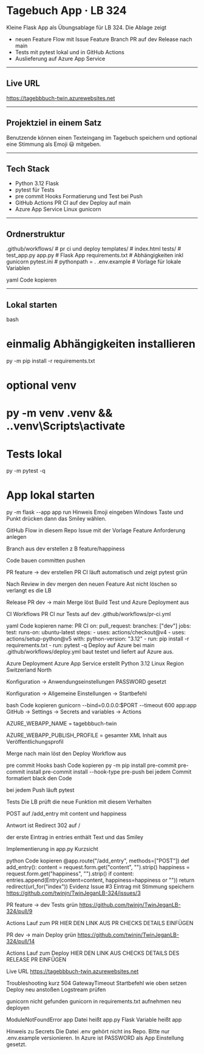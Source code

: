 # Tagebuch App · LB 324

Kleine Flask App als Übungsablage für LB 324. Die Ablage zeigt
* neuen Feature Flow mit Issue  Feature Branch  PR auf dev  Release nach main  
* Tests mit pytest lokal und in GitHub Actions  
* Auslieferung auf Azure App Service  

---

## Live URL
https://tagebbbuch-twin.azurewebsites.net

---

## Projektziel in einem Satz
Benutzende können einen Texteingang im Tagebuch speichern und optional eine Stimmung als Emoji 😃 mitgeben.

---

## Tech Stack
* Python 3.12  Flask  
* pytest für Tests  
* pre commit Hooks  Formatierung und Test bei Push  
* GitHub Actions  PR CI auf dev  Deploy auf main  
* Azure App Service Linux  gunicorn  

---

## Ordnerstruktur
.github/workflows/ # pr ci und deploy
templates/ # index.html
tests/ # test_app.py
app.py # Flask App
requirements.txt # Abhängigkeiten inkl gunicorn
pytest.ini # pythonpath = .
.env.example # Vorlage für lokale Variablen

yaml
Code kopieren

---

## Lokal starten

bash
# einmalig Abhängigkeiten installieren
py -m pip install -r requirements.txt

# optional venv
# py -m venv .venv && .\.venv\Scripts\activate

# Tests lokal
py -m pytest -q

# App lokal starten
py -m flask --app app run
Hinweis Emoji eingeben
Windows Taste und Punkt drücken dann das Smiley wählen.

GitHub Flow in diesem Repo
Issue mit der Vorlage Feature Anforderung anlegen

Branch aus dev erstellen z B feature/happiness

Code bauen committen pushen

PR feature → dev erstellen PR CI läuft automatisch und zeigt pytest grün

Nach Review in dev mergen
den neuen Feature Ast nicht löschen so verlangt es die LB

Release PR dev → main Merge löst Build Test und Azure Deployment aus

CI Workflows
PR CI nur Tests auf dev
.github/workflows/pr-ci.yml

yaml
Code kopieren
name: PR CI
on:
  pull_request:
    branches: ["dev"]
jobs:
  test:
    runs-on: ubuntu-latest
    steps:
      - uses: actions/checkout@v4
      - uses: actions/setup-python@v5
        with:
          python-version: "3.12"
      - run: pip install -r requirements.txt
      - run: pytest -q
Deploy auf Azure bei main
.github/workflows/deploy.yml baut testet und liefert auf Azure aus.

Azure Deployment
Azure App Service erstellt Python 3.12 Linux Region Switzerland North

Konfiguration → Anwendungseinstellungen PASSWORD gesetzt

Konfiguration → Allgemeine Einstellungen → Startbefehl

bash
Code kopieren
gunicorn --bind=0.0.0.0:$PORT --timeout 600 app:app
GitHub → Settings → Secrets and variables → Actions

AZURE_WEBAPP_NAME = tagebbbuch-twin

AZURE_WEBAPP_PUBLISH_PROFILE = gesamter XML Inhalt aus Veröffentlichungsprofil

Merge nach main löst den Deploy Workflow aus

pre commit Hooks
bash
Code kopieren
py -m pip install pre-commit
pre-commit install
pre-commit install --hook-type pre-push
bei jedem Commit formatiert black den Code

bei jedem Push läuft pytest

Tests
Die LB prüft die neue Funktion mit diesem Verhalten

POST auf /add_entry mit content und happiness

Antwort ist Redirect 302 auf /

der erste Eintrag in entries enthält Text und das Smiley

Implementierung in app.py Kurzsicht

python
Code kopieren
@app.route("/add_entry", methods=["POST"])
def add_entry():
    content = request.form.get("content", "").strip()
    happiness = request.form.get("happiness", "").strip()
    if content:
        entries.append(Entry(content=content, happiness=happiness or ""))
    return redirect(url_for("index"))
Evidenz
Issue #3 Eintrag mit Stimmung speichern
https://github.com/twinjn/TwinJeganLB-324/issues/3

PR feature → dev Tests grün
https://github.com/twinjn/TwinJeganLB-324/pull/9

Actions Lauf zum PR
HIER DEN LINK AUS PR CHECKS DETAILS EINFÜGEN

PR dev → main Deploy grün
https://github.com/twinjn/TwinJeganLB-324/pull/14

Actions Lauf zum Deploy
HIER DEN LINK AUS CHECKS DETAILS DES RELEASE PR EINFÜGEN

Live URL
https://tagebbbuch-twin.azurewebsites.net

Troubleshooting kurz
504 GatewayTimeout
Startbefehl wie oben setzen Deploy neu anstoßen Logstream prüfen

gunicorn nicht gefunden
gunicorn in requirements.txt aufnehmen neu deployen

ModuleNotFoundError app
Datei heißt app.py Flask Variable heißt app

Hinweis zu Secrets
Die Datei .env gehört nicht ins Repo. Bitte nur .env.example versionieren.
In Azure ist PASSWORD als App Einstellung gesetzt.
